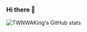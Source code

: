 ### Hi there 👋

![TWNWAKing's GitHub stats](https://github-readme-stats.vercel.app/api?username=TWNWAKing&count_private=false&show_icons=true&theme=monokai)


<!--
**TWNWAKing/TWNWAKing** is a ✨ _special_ ✨ repository because its `README.md` (this file) appears on your GitHub profile.
![Top Langs](https://github-readme-stats.vercel.app/api/top-langs/?username=TWNWAKing&theme=monokai)
Here are some ideas to get you started:

- 🔭 I’m currently working on ...
- 🌱 I’m currently learning ...
- 👯 I’m looking to collaborate on ...
- 🤔 I’m looking for help with ...
- 💬 Ask me about ...
- 📫 How to reach me: ...
- 😄 Pronouns: ...
- ⚡ Fun fact: ...
-->
